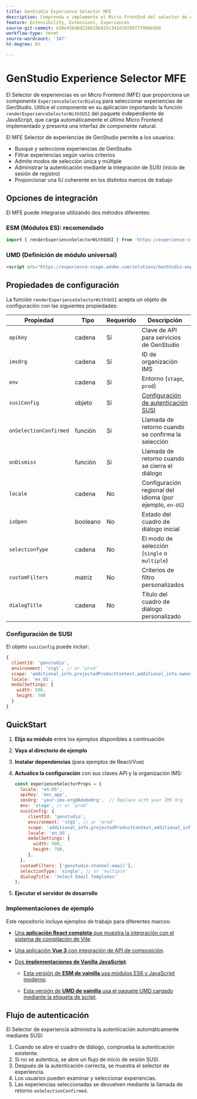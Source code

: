 ```yaml
---
title: GenStudio Experience Selector MFE
description: Comprenda e implemente el Micro FrontEnd del selector de experiencias para sus aplicaciones y complementos de GenStudio.
feature: Extensibility, Extensions, Experiences
source-git-commit: e30e43bd8d226628b425c341d19195f7f860e560
workflow-type: tm+mt
source-wordcount: '347'
ht-degree: 6%

---
```


# GenStudio Experience Selector MFE

El Selector de experiencias es un Micro Frontend (MFE) que proporciona un componente `ExperienceSelectorDialog` para seleccionar experiencias de GenStudio. Utilice el componente en su aplicación importando la función `renderExperienceSelectorWithSUSI` del paquete independiente de JavaScript, que carga automáticamente el último Micro Frontend implementado y presenta una interfaz de componente natural.

El MFE Selector de experiencias de GenStudio permite a los usuarios:

- Busque y seleccione experiencias de GenStudio
- Filtrar experiencias según varios criterios
- Admite modos de selección única y múltiple
- Administrar la autenticación mediante la integración de SUSI (inicio de sesión de registro)
- Proporcionar una IU coherente en los distintos marcos de trabajo

## Opciones de integración

El MFE puede integrarse utilizando dos métodos diferentes:

### ESM (Módulos ES): recomendado

```javascript
import { renderExperienceSelectorWithSUSI } from 'https://experience-stage.adobe.com/solutions/GenStudio-experience-selector-mfe/static-assets/resources/@genstudio/experience-selector/esm/standalone.js';
```

### UMD (Definición de módulo universal)

```html
<script src="https://experience-stage.adobe.com/solutions/GenStudio-experience-selector-mfe/static-assets/resources/@genstudio/experience-selector/umd/standalone.js"></script>
```

## Propiedades de configuración

La función `renderExperienceSelectorWithSUSI` acepta un objeto de configuración con las siguientes propiedades:

| Propiedad | Tipo | Requerido | Descripción |
|----------|------|----------|-------------|
| `apiKey` | cadena | Sí | Clave de API para servicios de GenStudio |
| `imsOrg` | cadena | Sí | ID de organización IMS |
| `env` | cadena | Sí | Entorno (`stage`, `prod`) |
| `susiConfig` | objeto | Sí | [Configuración de autenticación SUSI](#susi-configuration) |
| `onSelectionConfirmed` | función | Sí | Llamada de retorno cuando se confirma la selección |
| `onDismiss` | función | Sí | Llamada de retorno cuando se cierra el diálogo |
| `locale` | cadena | No | Configuración regional del idioma (por ejemplo, `en-US`) |
| `isOpen` | booleano | No | Estado del cuadro de diálogo inicial |
| `selectionType` | cadena | No | El modo de selección (`single` o `multiple`) |
| `customFilters` | matriz | No | Criterios de filtro personalizados |
| `dialogTitle` | cadena | No | Título del cuadro de diálogo personalizado |

### Configuración de SUSI

El objeto `susiConfig` puede incluir:

```javascript
{
  clientId: 'genstudio',
  environment: 'stg1', // or 'prod'
  scope: 'additional_info.projectedProductContext,additional_info.ownerOrg,AdobeID,openid,session,read_organizations,ab.manage',
  locale: 'en_US',
  modalSettings: {
    width: 500,
    height: 700
  }
}
```

## QuickStart

1. **Elija su módulo** entre los ejemplos disponibles a continuación
1. **Vaya al directorio de ejemplo**
1. **Instalar dependencias** (para ejemplos de React/Vue)
1. **Actualice la configuración** con sus claves API y la organización IMS:

   ```javascript
   const experienceSelectorProps = {
     locale: 'en-US',
     apiKey: 'exc_app',           
     imsOrg: 'your-ims-org@AdobeOrg',  // Replace with your IMS Org
     env: 'stage', // or 'prod'
     susiConfig: {
        clientId: 'genstudio',
        environment: 'stg1', // or 'prod'
        scope: 'additional_info.projectedProductContext,additional_info.ownerOrg,AdobeID,openid,session,read_organizations,ab.manage',
        locale: 'en_US',
        modalSettings: {
          width: 500,
          height: 700,
        },
     },
     customFilters: ['genstudio-channel:email'],
     selectionType: 'single', // or 'multiple'
     dialogTitle: 'Select Email Templates'
   };
   ```

1. **Ejecutar el servidor de desarrollo**

### Implementaciones de ejemplo

Este repositorio incluye ejemplos de trabajo para diferentes marcos:

- [Una **aplicación React completa** que muestra la integración con el sistema de compilación de Vite](https://github.com/adobe/genstudio-extensibility-examples/tree/main/genstudio-experience-selector-mfe/react-js).

- [Una aplicación **Vue 3** con integración de API de composición](https://github.com/adobe/genstudio-extensibility-examples/tree/main/genstudio-experience-selector-mfe/vue-js).

- [Dos **implementaciones de Vanilla JavaScript**](https://github.com/adobe/genstudio-extensibility-examples/tree/main/genstudio-experience-selector-mfe/vanilla-js):

   - [Esta versión de **ESM de vainilla** usa módulos ES6 y JavaScript moderno](https://github.com/adobe/genstudio-extensibility-examples/tree/main/genstudio-experience-selector-mfe/vanilla-js/vanilla-esm).

   - [Esta versión de **UMD de vainilla** usa el paquete UMD cargado mediante la etiqueta de script](https://github.com/adobe/genstudio-extensibility-examples/tree/main/genstudio-experience-selector-mfe/vanilla-js/vanilla-umd-global-var).

## Flujo de autenticación

El Selector de experiencia administra la autenticación automáticamente mediante SUSI:

1. Cuando se abre el cuadro de diálogo, comprueba la autenticación existente.
1. Si no se autentica, se abre un flujo de inicio de sesión SUSI.
1. Después de la autenticación correcta, se muestra el selector de experiencia.
1. Los usuarios pueden examinar y seleccionar experiencias.
1. Las experiencias seleccionadas se devuelven mediante la llamada de retorno `onSelectionConfirmed`.
